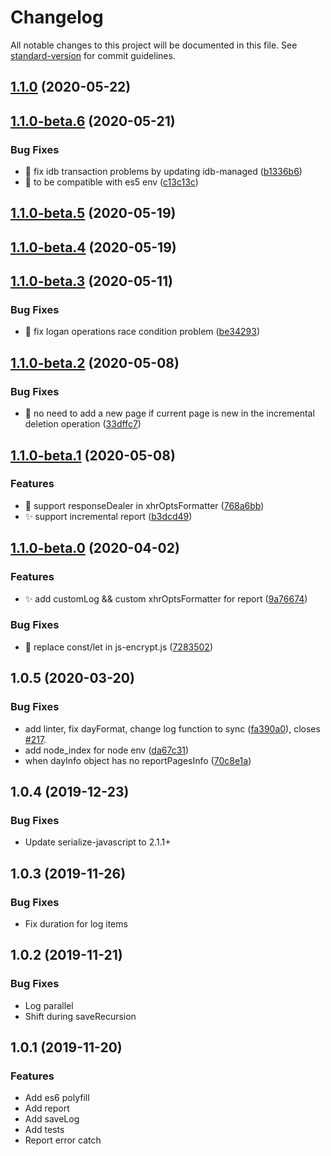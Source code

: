 # Changelog

All notable changes to this project will be documented in this file. See [standard-version](https://github.com/conventional-changelog/standard-version) for commit guidelines.

## [1.1.0](https://github.com/Meituan-Dianping/Logan/compare/v1.1.0-beta.6...v1.1.0) (2020-05-22)

## [1.1.0-beta.6](https://github.com/Meituan-Dianping/Logan/compare/v1.1.0-beta.5...v1.1.0-beta.6) (2020-05-21)


### Bug Fixes

* :bug: fix idb transaction problems by updating idb-managed ([b1336b6](https://github.com/Meituan-Dianping/Logan/commit/b1336b690d3af67cee4d3614547088b47a9ca5b4))
* :bug: to be compatible with es5 env ([c13c13c](https://github.com/Meituan-Dianping/Logan/commit/c13c13c94e6d4c042f5a5effa27b0fbaa772d64b))

## [1.1.0-beta.5](https://github.com/Meituan-Dianping/Logan/compare/v1.1.0-beta.4...v1.1.0-beta.5) (2020-05-19)

## [1.1.0-beta.4](https://github.com/Meituan-Dianping/Logan/compare/v1.1.0-beta.3...v1.1.0-beta.4) (2020-05-19)

## [1.1.0-beta.3](https://github.com/Meituan-Dianping/Logan/compare/v1.1.0-beta.2...v1.1.0-beta.3) (2020-05-11)


### Bug Fixes

* :bug: fix logan operations race condition problem ([be34293](https://github.com/Meituan-Dianping/Logan/commit/be34293220932ec6cb0a8c3d6cebdad763956921))

## [1.1.0-beta.2](https://github.com/Meituan-Dianping/Logan/compare/v1.1.0-beta.1...v1.1.0-beta.2) (2020-05-08)


### Bug Fixes

* :bug: no need to add a new page if current page is new in the incremental deletion operation ([33dffc7](https://github.com/Meituan-Dianping/Logan/commit/33dffc783b2f7422b6dd16f985fb0c99acd033b2))

## [1.1.0-beta.1](https://github.com/Meituan-Dianping/Logan/compare/v1.1.0-beta.0...v1.1.0-beta.1) (2020-05-08)


### Features

* :art: support responseDealer in xhrOptsFormatter ([768a6bb](https://github.com/Meituan-Dianping/Logan/commit/768a6bb2417c5f55d3455b78619c11ff1d1afca4))
* :sparkles: support incremental report ([b3dcd49](https://github.com/Meituan-Dianping/Logan/commit/b3dcd491d7c5165ace2ef39cd5e9a62be04c0421))

## [1.1.0-beta.0](https://github.com/Meituan-Dianping/Logan/compare/v1.0.5...v1.1.0-beta.0) (2020-04-02)


### Features

* :sparkles: add customLog && custom xhrOptsFormatter for report ([9a76674](https://github.com/Meituan-Dianping/Logan/commit/9a766742bd1bc81a855f25b0b5890516488b2b13))


### Bug Fixes

* :bug:  replace const/let in js-encrypt.js ([7283502](https://github.com/Meituan-Dianping/Logan/commit/72835024c53c44b1d56dd7fa6fe36fdf13c9ea36))

## 1.0.5 (2020-03-20)


### Bug Fixes

* add linter, fix dayFormat, change log function to sync ([fa390a0](https://github.com/Meituan-Dianping/Logan/commit/fa390a0f2d1dcbb251d014af5231481c21d99657)), closes [#217](https://github.com/Meituan-Dianping/Logan/issues/217).
* add node_index for node env ([da67c31](https://github.com/Meituan-Dianping/Logan/commit/da67c31217149548099a2cb205a59c1891c00223))
* when dayInfo object has no reportPagesInfo ([70c8e1a](https://github.com/Meituan-Dianping/Logan/commit/70c8e1aa1f590c67114935d0008e141aa8e6d6dd))


## 1.0.4 (2019-12-23)


### Bug Fixes

* Update serialize-javascript to 2.1.1+

## 1.0.3 (2019-11-26)

### Bug Fixes

* Fix duration for log items


## 1.0.2 (2019-11-21)

### Bug Fixes

* Log parallel
* Shift during saveRecursion


## 1.0.1 (2019-11-20)

### Features

* Add es6 polyfill
* Add report
* Add saveLog
* Add tests
* Report error catch
